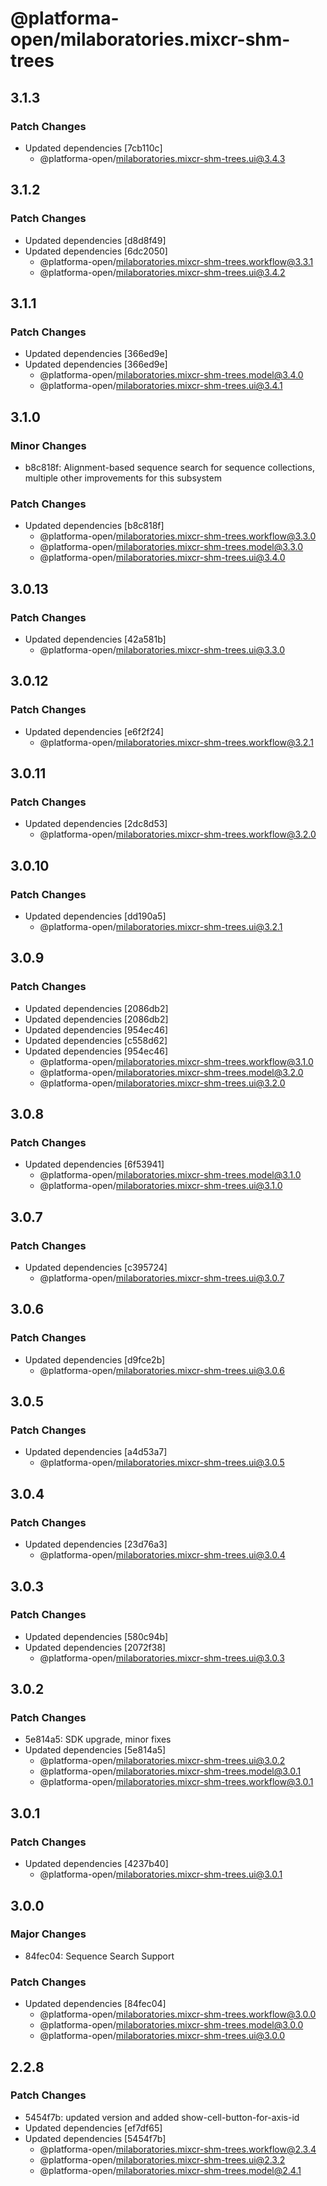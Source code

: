 # @platforma-open/milaboratories.mixcr-shm-trees

## 3.1.3

### Patch Changes

- Updated dependencies [7cb110c]
  - @platforma-open/milaboratories.mixcr-shm-trees.ui@3.4.3

## 3.1.2

### Patch Changes

- Updated dependencies [d8d8f49]
- Updated dependencies [6dc2050]
  - @platforma-open/milaboratories.mixcr-shm-trees.workflow@3.3.1
  - @platforma-open/milaboratories.mixcr-shm-trees.ui@3.4.2

## 3.1.1

### Patch Changes

- Updated dependencies [366ed9e]
- Updated dependencies [366ed9e]
  - @platforma-open/milaboratories.mixcr-shm-trees.model@3.4.0
  - @platforma-open/milaboratories.mixcr-shm-trees.ui@3.4.1

## 3.1.0

### Minor Changes

- b8c818f: Alignment-based sequence search for sequence collections, multiple other improvements for this subsystem

### Patch Changes

- Updated dependencies [b8c818f]
  - @platforma-open/milaboratories.mixcr-shm-trees.workflow@3.3.0
  - @platforma-open/milaboratories.mixcr-shm-trees.model@3.3.0
  - @platforma-open/milaboratories.mixcr-shm-trees.ui@3.4.0

## 3.0.13

### Patch Changes

- Updated dependencies [42a581b]
  - @platforma-open/milaboratories.mixcr-shm-trees.ui@3.3.0

## 3.0.12

### Patch Changes

- Updated dependencies [e6f2f24]
  - @platforma-open/milaboratories.mixcr-shm-trees.workflow@3.2.1

## 3.0.11

### Patch Changes

- Updated dependencies [2dc8d53]
  - @platforma-open/milaboratories.mixcr-shm-trees.workflow@3.2.0

## 3.0.10

### Patch Changes

- Updated dependencies [dd190a5]
  - @platforma-open/milaboratories.mixcr-shm-trees.ui@3.2.1

## 3.0.9

### Patch Changes

- Updated dependencies [2086db2]
- Updated dependencies [2086db2]
- Updated dependencies [954ec46]
- Updated dependencies [c558d62]
- Updated dependencies [954ec46]
  - @platforma-open/milaboratories.mixcr-shm-trees.workflow@3.1.0
  - @platforma-open/milaboratories.mixcr-shm-trees.model@3.2.0
  - @platforma-open/milaboratories.mixcr-shm-trees.ui@3.2.0

## 3.0.8

### Patch Changes

- Updated dependencies [6f53941]
  - @platforma-open/milaboratories.mixcr-shm-trees.model@3.1.0
  - @platforma-open/milaboratories.mixcr-shm-trees.ui@3.1.0

## 3.0.7

### Patch Changes

- Updated dependencies [c395724]
  - @platforma-open/milaboratories.mixcr-shm-trees.ui@3.0.7

## 3.0.6

### Patch Changes

- Updated dependencies [d9fce2b]
  - @platforma-open/milaboratories.mixcr-shm-trees.ui@3.0.6

## 3.0.5

### Patch Changes

- Updated dependencies [a4d53a7]
  - @platforma-open/milaboratories.mixcr-shm-trees.ui@3.0.5

## 3.0.4

### Patch Changes

- Updated dependencies [23d76a3]
  - @platforma-open/milaboratories.mixcr-shm-trees.ui@3.0.4

## 3.0.3

### Patch Changes

- Updated dependencies [580c94b]
- Updated dependencies [2072f38]
  - @platforma-open/milaboratories.mixcr-shm-trees.ui@3.0.3

## 3.0.2

### Patch Changes

- 5e814a5: SDK upgrade, minor fixes
- Updated dependencies [5e814a5]
  - @platforma-open/milaboratories.mixcr-shm-trees.ui@3.0.2
  - @platforma-open/milaboratories.mixcr-shm-trees.model@3.0.1
  - @platforma-open/milaboratories.mixcr-shm-trees.workflow@3.0.1

## 3.0.1

### Patch Changes

- Updated dependencies [4237b40]
  - @platforma-open/milaboratories.mixcr-shm-trees.ui@3.0.1

## 3.0.0

### Major Changes

- 84fec04: Sequence Search Support

### Patch Changes

- Updated dependencies [84fec04]
  - @platforma-open/milaboratories.mixcr-shm-trees.workflow@3.0.0
  - @platforma-open/milaboratories.mixcr-shm-trees.model@3.0.0
  - @platforma-open/milaboratories.mixcr-shm-trees.ui@3.0.0

## 2.2.8

### Patch Changes

- 5454f7b: updated version and added show-cell-button-for-axis-id
- Updated dependencies [ef7df65]
- Updated dependencies [5454f7b]
  - @platforma-open/milaboratories.mixcr-shm-trees.workflow@2.3.4
  - @platforma-open/milaboratories.mixcr-shm-trees.ui@2.3.2
  - @platforma-open/milaboratories.mixcr-shm-trees.model@2.4.1
